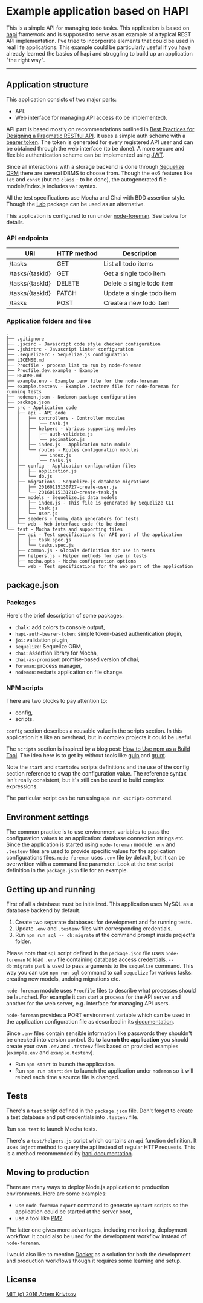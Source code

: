 # Example application based on HAPI

This is a simple API for managing todo tasks. This application is based
on [hapi](http://hapijs.com) framework and is supposed
to serve as an example of a typical REST API implementation. I've tried to
incorporate elements that could be used in real life applications. This example
could be particularly useful if you have already learned the basics of hapi
and struggling to build up an application "the right way".

---
## Application structure

This application consists of two major parts:

- API.
- Web interface for managing API access (to be implemented).

API part is based mostly on recommendations outlined in
[Best Practices for Designing a Pragmatic RESTful
API](http://www.vinaysahni.com/best-practices-for-a-pragmatic-restful-api).
It uses a simple auth scheme with
a [bearer token](https://github.com/johnbrett/hapi-auth-bearer-token).
The token is generated for every registered API user and can be obtained
through the web interface (to be done).
A more secure and flexible authentication scheme can be implemented using
[JWT](https://github.com/dwyl/learn-json-web-tokens).

Since all interactions with a storage backend is done through
[Sequelize ORM](http://sequelizejs.com) there are several DBMS to choose from.
Though the es6 features like `let` and `const` (but no `class` - to be done),
the autogenerated file models/index.js includes `var` syntax.

All the test specifications use Mocha and Chai with BDD assertion style. Though
the [Lab](https://github.com/hapijs/lab) package can be used as an alternative.

This application is configured to run under
[node-foreman](https://github.com/strongloop/node-foreman). See below
for details.

### API endpoints

URI|HTTP method|Description
---|-----------|-----------
/tasks|GET|List all todo items
/tasks/{taskId}|GET|Get a single todo item
/tasks/{taskId}|DELETE|Delete a single todo item
/tasks/{taskId}|PATCH|Update a single todo item
/tasks|POST|Create a new todo item

### Application folders and files

```
.
├── .gitignore
├── .jscsrc - Javascript code style checker configuration
├── .jshintrc - Javascript linter configuration
├── .sequelizerc - Sequelize.js configuration
├── LICENSE.md
├── Procfile - process list to run by node-foreman
├── Procfile.dev.example - Example
├── README.md
├── example.env - Example .env file for the node-foreman
├── example.testenv - Example .testenv file for node-foreman for running tests
├── nodemon.json - Nodemon package configuration
├── package.json
├── src - Application code
│   ├── api - API code
│   │   ├── controllers - Controller modules
│   │   │   └── task.js
│   │   ├── helpers - Various supporting modules
│   │   │   ├── auth-validate.js
│   │   │   └── pagination.js
│   │   ├── index.js - Application main module
│   │   └── routes - Routes configuration modules
│   │       ├── index.js
│   │       └── tasks.js
│   ├── config - Application configuration files
│   │   ├── application.js
│   │   └── db.js
│   ├── migrations - Sequelize.js database migrations
│   │   ├── 20160115130727-create-user.js
│   │   └── 20160115131210-create-task.js
│   ├── models - Sequelize.js data models
│   │   ├── index.js - This file is generated by Sequelize CLI
│   │   ├── task.js
│   │   └── user.js
│   ├── seeders - Dummy data generators for tests
│   └── web - Web interface code (to be done)
└── test - Mocha tests and supporting files
    ├── api - Test specifications for API part of the application
    │   ├── task.spec.js
    │   └── tasks.spec.js
    ├── common.js - Globals definition for use in tests
    ├── helpers.js - Helper methods for use in tests
    ├── mocha.opts - Mocha configuration options
    └── web - Test specifications for the web part of the application
```

## package.json

### Packages

Here's the brief description of some packages:

- `chalk`: add colors to console output,
- `hapi-auth-bearer-token`: simple token-based authentication plugin,
- `joi`: validation plugin,
- `sequelize`: Sequelize ORM,
- `chai`: assertion library for Mocha,
- `chai-as-promised`: promise-based version of chai,
- `foreman`: process manager,
- `nodemon`: restarts application on file change.

### NPM scripts

There are two blocks to pay attention to:

- config,
- scripts.

`config` section describes a reusable value in the scripts section. In this
application it's like an overhead, but in complex projects it could be
useful.

The `scripts` section is inspired by a blog post:
[How to Use npm as a Build Tool](http://blog.keithcirkel.co.uk/how-to-use-npm-as-a-build-tool/).
The idea here is to get by without tools like [gulp](http://gulpjs.com)
and [grunt](http://gruntjs.com).

Note the `start` and `start:dev` scripts definitions and the use of the config
section reference to swap the configuration value. The reference syntax
isn't really consistent, but it's still can be used to build complex
expressions.

The particular script can be run using `npm run <script>` command.

## Environment settings

The common practice is to use environment variables to pass the configuration
values to an application: database connection strings etc. Since the application
is started using `node-foreman` module `.env` and `.testenv` files are used
to provide specific values for the application configurations files.
`node-foreman` uses `.env` file by default, but it can be overwritten
with a command line parameter. Look at the `test` script definition
in the `package.json` file for an example.

## Getting up and running

First of all a database must be initialized. This application uses MySQL as
a database backend by default.

1. Create two separate databases: for development and for running tests.
2. Update `.env` and `.testenv` files with corresponding credentials.
3. Run `npm run sql -- db:migrate` at the command prompt inside project's
folder.

Please note that `sql` script defined in the `package.json` file uses
`node-foreman` to load `.env` file containing database access credentials.
`-- db:migrate` part is used to pass arguments to the `sequelize` command.
This way you can use `npm run sql` command to call `sequelize` for various
tasks: creating new models, undoing migrations etc.

`node-foreman` module uses `Procfile` files to describe what processes should
be launched. For example it can start a process for the API server and another
for the web server, e.g. interface for managing API users.

`node-foreman` provides a PORT environment variable which can be used
in the application configuration file as described in its
[documentation](https://github.com/strongloop/node-foreman#advanced-usage).

Since `.env` files contain sensible information like passwords they shouldn't
be checked into version control. So **to launch the application** you should
create your own `.env` and `.testenv` files based on provided examples
(`example.env` and `example.testenv`).

- Run `npm start` to launch the application.
- Run `npm run start:dev` to launch the application under `nodemon` so it
will reload each time a source file is changed.

## Tests

There's a `test` script defined in the `package.json` file. Don't forget
to create a test database and put credentials into `.testenv` file.

Run `npm test` to launch Mocha tests.

There's a `test/helpers.js` script which contains an `api` function
definition. It uses `inject` method to query the api instead of regular HTTP
requests. This is a method recommended by
[hapi documentation](http://hapijs.com/api#serverinjectoptions-callback).

## Moving to production

There are many ways to deploy Node.js application to production environments.
Here are some examples:

- use `node-foreman` `export` command to generate `upstart` scripts so the
application could be started at the server boot,
- use a tool like [PM2](http://pm2.keymetrics.io).

The latter one gives more advantages, including monitoring, deployment workflow.
It could also be used for the development workflow instead of `node-foreman`.

I would also like to mention [Docker](http://docker.com) as a solution for both
the development and production workflows though it requires some learning
and setup.

## License

[MIT (c) 2016 Artem Krivtsov](./LICENSE.md)
